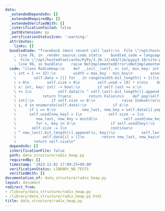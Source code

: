 ```yaml
---
data:
  _extendedDependsOn: []
  _extendedRequiredBy: []
  _extendedVerifiedWith: []
  _isVerificationFailed: false
  _pathExtension: py
  _verificationStatusIcon: ':warning:'
  attributes:
    links: []
  bundledCode: "Traceback (most recent call last):\n  File \"/opt/hostedtoolcache/PyPy/3.10.13/x64/lib/pypy3.10/site-packages/onlinejudge_verify/documentation/build.py\"\
    , line 76, in _render_source_code_stat\n    bundled_code = language.bundle(\n\
    \  File \"/opt/hostedtoolcache/PyPy/3.10.13/x64/lib/pypy3.10/site-packages/onlinejudge_verify/languages/python.py\"\
    , line 96, in bundle\n    raise NotImplementedError\nNotImplementedError\n"
  code: "class RadixHeap:\n    def __init__(self, n: int, min_key: int = 0, max_key:\
    \ int = 1 << 32):\n        width = max_key - min_key\n        assert width > 0\n\
    \        self.data = [[] for _ in range(width.bit_length() + 1)]\n        self.last\
    \ = 0\n        self.size = 0\n        self.used = [0] * n\n\n    def push(self,\
    \ x: int, key: int) -> bool:\n        if self.last <= x:\n            self.size\
    \ += 1\n            self.data[(x ^ self.last).bit_length()].append((x, key))\n\
    \            return True\n        return False\n\n    def pop(self) -> tuple[int,\
    \ int]:\n        if self.size <= 0:\n            raise IndexError\n        for\
    \ i, d in enumerate(self.data):\n            if d:\n                break\n  \
    \      if i == 0:\n            new_last, new_key = self.data[i].pop()\n      \
    \      self.used[new_key] = 1\n            self.size -= 1\n        else:\n   \
    \         new_last, new_key = min(d)\n            self.used[new_key] = 1\n   \
    \         for x, key in d:\n                if self.used[key]:\n             \
    \       self.size -= 1\n                    continue\n                self.data[(x\
    \ ^ new_last).bit_length()].append((x, key))\n            self.last = new_last\n\
    \            self.data[i] = []\n        return new_last, new_key\n\n    def __len__(self):\n\
    \        return self.size\n"
  dependsOn: []
  isVerificationFile: false
  path: data_structure/radix_heap.py
  requiredBy: []
  timestamp: '2023-11-02 17:09:25+09:00'
  verificationStatus: LIBRARY_NO_TESTS
  verifiedWith: []
documentation_of: data_structure/radix_heap.py
layout: document
redirect_from:
- /library/data_structure/radix_heap.py
- /library/data_structure/radix_heap.py.html
title: data_structure/radix_heap.py
---
```

